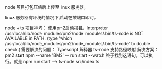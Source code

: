 node 项目打包压缩后上传至 linux 服务器。

linux 服务器有环境的情况下,启动在某端口即可。


node + ts 项目神坑：
使用pm2启动报错。Interpreter /usr/local/lib/node_modules/pm2/node_modules/.bin/ts-node is NOT AVAILABLE in PATH. (type 'which /usr/local/lib/node_modules/pm2/node_modules/.bin/ts-node' to double check.)
需要解决的问题：
Typescript 解释器
ts-node 支持路径映射
解决方案：
pm2 start npm --name 'BMS' -- run start --watch 终于找到这语句，可以执行。就是 npm run start --> ts-node src/index.ts
